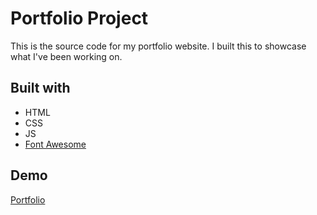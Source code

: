 # Portfolio Project

This is the source code for my portfolio website. I built this to showcase what I've been working on.

## Built with

* HTML
* CSS
* JS
* [Font Awesome](https://fontawesome.com/)

## Demo
[Portfolio](https://jeroenvromans.github.io/portfolio/html/index.html)